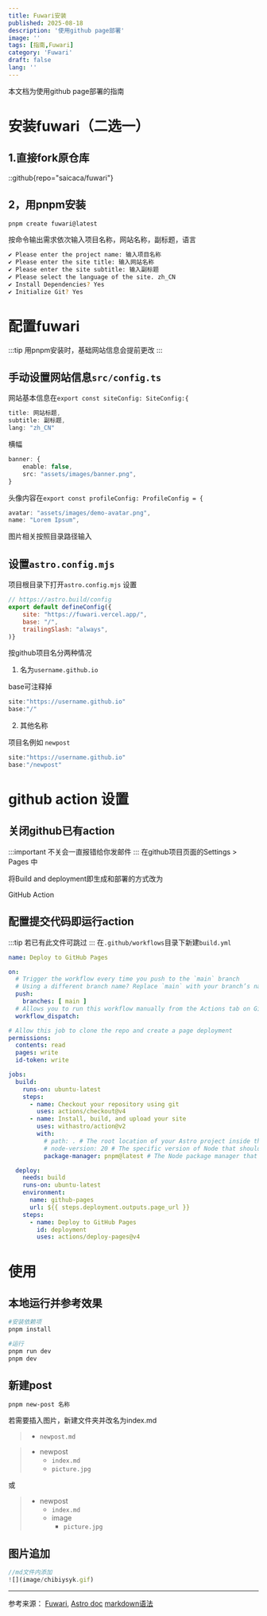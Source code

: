 ```yaml
---
title: Fuwari安装
published: 2025-08-18
description: '使用github page部署'
image: ''
tags: [指南,Fuwari]
category: 'Fuwari'
draft: false 
lang: ''
---
```

本文档为使用github page部署的指南
# 安装fuwari（二选一）
## 1.直接fork原仓库
::github{repo="saicaca/fuwari"}

## 2，用pnpm安装
```bash
pnpm create fuwari@latest
```
按命令输出需求依次输入项目名称，网站名称，副标题，语言
```bash
✔ Please enter the project name: 输入项目名称
✔ Please enter the site title: 输入网站名称
✔ Please enter the site subtitle: 输入副标题
✔ Please select the language of the site. zh_CN
✔ Install Dependencies? Yes
✔ Initialize Git? Yes
```


# 配置fuwari
:::tip
用pnpm安装时，基础网站信息会提前更改
:::

## 手动设置网站信息``src/config.ts``

网站基本信息在``export const siteConfig: SiteConfig:{``
``` ts "网站标题" "副标题"
title: 网站标题,
subtitle: 副标题,
lang: "zh_CN"
```

横幅
```ts "banner.png"
banner: {
    enable: false,
    src: "assets/images/banner.png", 
}
```

头像内容在``export const profileConfig: ProfileConfig = {``
```ts "demo-avatar.png" "Lorem Ipsum"
avatar: "assets/images/demo-avatar.png",
name: "Lorem Ipsum",
```
图片相关按照目录路径输入


## 设置``astro.config.mjs``
项目根目录下打开``astro.config.mjs``
设置
```mjs "https://fuwari.vercel.app/" ""/""
// https://astro.build/config
export default defineConfig({
	site: "https://fuwari.vercel.app/",
	base: "/",
	trailingSlash: "always",
)}
```
按github项目名分两种情况
1. 名为``username.github.io``

base可注释掉
```mjs "base:"/""
site:"https://username.github.io"
base:"/"
```
2. 其他名称

项目名例如 ``newpost``
```mjs "base:"/newpost""
site:"https://username.github.io"
base:"/newpost"
```

# github action 设置
## 关闭github已有action
:::important
不关会一直报错给你发邮件
:::
在github项目页面的Settings > Pages 中

将Build and deployment即生成和部署的方式改为

GitHub Action
## 配置提交代码即运行action
:::tip
若已有此文件可跳过
:::
在``.github/workflows``目录下新建``build.yml``

```yml
name: Deploy to GitHub Pages

on:
  # Trigger the workflow every time you push to the `main` branch
  # Using a different branch name? Replace `main` with your branch’s name
  push:
    branches: [ main ]
  # Allows you to run this workflow manually from the Actions tab on GitHub.
  workflow_dispatch:

# Allow this job to clone the repo and create a page deployment
permissions:
  contents: read
  pages: write
  id-token: write

jobs:
  build:
    runs-on: ubuntu-latest
    steps:
      - name: Checkout your repository using git
        uses: actions/checkout@v4
      - name: Install, build, and upload your site
        uses: withastro/action@v2
        with:
          # path: . # The root location of your Astro project inside the repository. (optional)
          # node-version: 20 # The specific version of Node that should be used to build your site. Defaults to 20. (optional)
          package-manager: pnpm@latest # The Node package manager that should be used to install dependencies and build your site. Automatically detected based on your lockfile. (optional)

  deploy:
    needs: build
    runs-on: ubuntu-latest
    environment:
      name: github-pages
      url: ${{ steps.deployment.outputs.page_url }}
    steps:
      - name: Deploy to GitHub Pages
        id: deployment
        uses: actions/deploy-pages@v4
```

# 使用
## 本地运行并参考效果
```bash
#安装依赖项
pnpm install

#运行
pnpm run dev
pnpm dev

```


## 新建post

```bash 
pnpm new-post 名称
```

若需要插入图片，新建文件夹并改名为index.md

>* `newpost.md`

>- newpost
>   - `index.md`
>   - `picture.jpg`

或
>- newpost
>   - `index.md`
>   - image
>       - `picture.jpg`


## 图片追加
```ts
//md文件内添加
![](image/chibiysyk.gif)
```

---
参考来源：
[Fuwari](https://github.com/saicaca/fuwari),
[Astro doc](https://docs.astro.build/en/getting-started/)
[markdown语法](https://markdown.com.cn/basic-syntax/)
